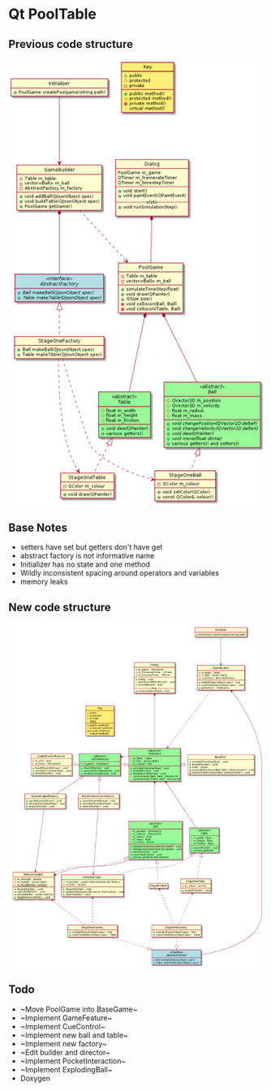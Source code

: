 # Qt PoolTable

## Previous code structure

![previous class diagram](old_class.png)

## Base Notes

- setters have set but getters don't have get
- abstract factory is not informative name
- Initializer has no state and one method
- Wildly inconsistent spacing around operators and variables
- memory leaks

## New code structure

![new class diagram](newclass.png)

## Todo

+ ~Move PoolGame into BaseGame~
+ ~Implement GameFeature~
+ ~Implement CueControl~
+ ~Implement new ball and table~
+ ~Implement new factory~
+ ~Edit builder and director~
+ ~Implement PocketInteraction~
+ ~Implement ExplodingBall~
+ Doxygen
